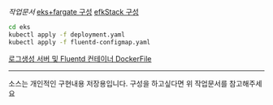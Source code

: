 *작업문서*
[eks+fargate 구성](https://github.com/3jin-p/study/blob/master/infra/aws/eks)
[efkStack 구성](https://github.com/3jin-p/study/blob/master/infra/aws/efkstack)

``` bash
cd eks  
kubectl apply -f deployment.yaml
kubectl apply -f fluentd-configmap.yaml
```
[로그생성 서버 및 Fluentd 컨테이너 DockerFile](https://github.com/3jin-p/sj)
  
---  
소스는 개인적인 구현내용 저장용입니다. 
구성을 하고싶다면 위 작업문서를 참고해주세요


